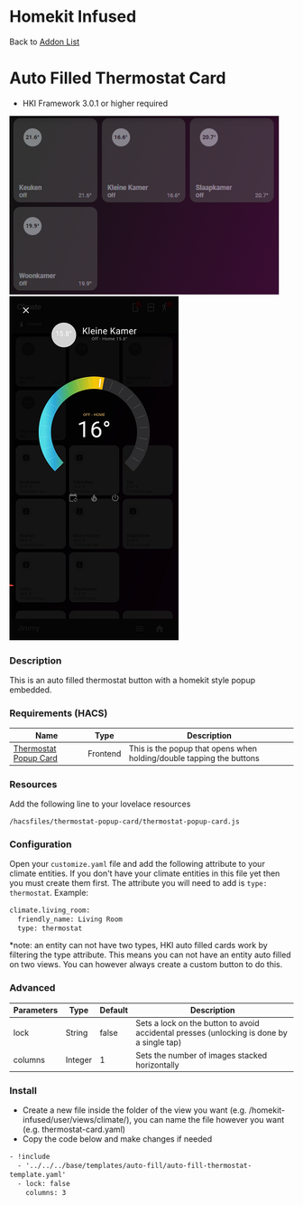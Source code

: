 # Homekit Infused

Back to [Addon List](../addon_list.md)

# Auto Filled Thermostat Card
* HKI Framework 3.0.1 or higher required

![Homekit Infused](../images/auto-fill-thermostats-card.png)
![Homekit Infused](../images/thermostat-popup.png)

### Description
This is an auto filled thermostat button with a homekit style popup embedded.

### Requirements (HACS)

| Name | Type  | Description |
|----------------------------------|-------------|---------------------------------------------------------------------------------------------------------------------------------------------------------------------------------------------------------|
| [Thermostat Popup Card](https://github.com/DBuit/thermostat-popup-card) | Frontend | This is the popup that opens when holding/double tapping the buttons |

### Resources
Add the following line to your lovelace resources 
```
/hacsfiles/thermostat-popup-card/thermostat-popup-card.js
```

### Configuration
Open your `customize.yaml` file and add the following attribute to your climate entities. If you don't have your climate entities in this file yet then you must create them first. The attribute you will need to add is `type: thermostat`. Example:
```
climate.living_room:
  friendly_name: Living Room
  type: thermostat
```
*note: an entity can not have two types, HKI auto filled cards work by filtering the type attribute. This means you can not have an entity auto filled on two views. You can however always create a custom button to do this.

### Advanced

| Parameters | Type | Default | Description |
|----------------------------------|-------------|----------------------------------|----------------------------------------------------------------------------------------------------------------------------------------------------------------------|
| lock | String | false | Sets a lock on the button to avoid accidental presses (unlocking is done by a single tap) |
| columns | Integer | 1 | Sets the number of images stacked horizontally |

### Install
- Create a new file inside the folder of the view you want (e.g. /homekit-infused/user/views/climate/), you can name the file however you want (e.g. thermostat-card.yaml)
- Copy the code below and make changes if needed

```
- !include
  - '../../../base/templates/auto-fill/auto-fill-thermostat-template.yaml'
  - lock: false
    columns: 3
```

